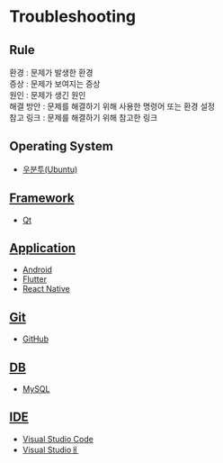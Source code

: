 # Troubleshooting

## Rule
환경 : 문제가 발생한 환경
<br>
증상 : 문제가 보여지는 증상
<br>
원인 : 문제가 생긴 원인
<br>
해결 방안 : 문제를 해결하기 위해 사용한 명령어 또는 환경 설정
<br>
참고 링크 : 문제를 해결하기 위해 참고한 링크

## Operating System
<ul>
<li><a href="https://github.com/JeHeeYu/Troubleshooting-Guide/tree/main/OperatingSystem/Ubuntu" target="_blank">우분투(Ubuntu)</li>
</ul>

## Framework
<ul>
<li><a href="https://github.com/JeHeeYu/Troubleshooting-Guide/tree/main/FrameWork/Qt" target="_blank">Qt</li>
</ul>

## Application
<ul>
  <li><a href="https://github.com/JeHeeYu/Troubleshooting-Guide/tree/main/Application/Android" target="_blank">Android</li>
    <li><a href="https://github.com/JeHeeYu/Troubleshooting-Guide/tree/main/Application/Flutter" target="_blank">Flutter</li>
      <li><a href="https://github.com/JeHeeYu/Troubleshooting-Guide/tree/main/Application/React-Native" target="_blank">React Native</li>
</ul>

## Git
<ul>
  <li><a href="https://github.com/JeHeeYu/Troubleshooting-Guide/tree/main/Git/GitHub" target="_blank">GitHub</li>
</ul>

## DB
<ul>
<li><a href="https://github.com/JeHeeYu/Troubleshooting-Guide/tree/main/DB/MySQL" target="_blank">MySQL</li>
</ul>

## IDE
<ul>
<li><a href="https://github.com/JeHeeYu/Troubleshooting-Guide/tree/main/IDE/Visual%20Studio%20Code" target="_blank">Visual Studio Code</li>
<li><a href="https://github.com/JeHeeYu/Troubleshooting-Guide/tree/main/IDE/Visual%20Studio" target="_blank">Visual Studioㅐ</li>
</ul>
